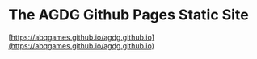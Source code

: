 # The AGDG Github Pages Static Site 

[https://abqgames.github.io/agdg.github.io](https://abqgames.github.io/agdg.github.io)
